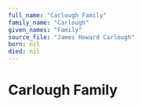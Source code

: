 ```yaml
---
full_name: "Carlough Family"
family_name: "Carlough"
given_names: "Family"
source_file: "James Howard Carlough"
born: nil
died: nil
---
```

# Carlough Family

